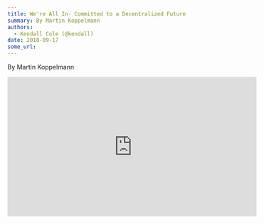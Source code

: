 ```yaml
---
title: We're All In- Committed to a Decentralized Future
summary: By Martin Koppelmann
authors:
  - Kendall Cole (@kendall)
date: 2018-09-17
some_url: 
---
```


By Martin Koppelmann

<div align="center"><iframe width="560" height="315" src="https://drive.google.com/file/d/1oiBwtyX9aQAjbwZZn_lVBijhL5PbQo_-/preview" frameborder="0" allow="encrypted-media" allowfullscreen></iframe></div>